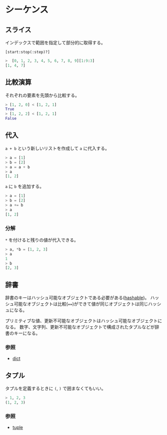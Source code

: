# シーケンス

## スライス

インデックスで範囲を指定して部分的に取得する。

```text
[start:stop(:step)?]
```

```python
>  [0, 1, 2, 3, 4, 5, 6, 7, 8, 9][1:9:3]
[1, 4, 7]
```

## 比較演算

それぞれの要素を先頭から比較する。

```python
> [1, 2, 0] < [1, 2, 1]
True
> [1, 2, 2] < [1, 2, 1]
False
```

## 代入

`a + b` という新しいリストを作成して `a` に代入する。

```python
> a = [1]
> b = [2]
> a = a + b
> a
[1, 2]
```

`a` に `b` を追加する。

```python
> a = [1]
> b = [2]
> a += b
> a
[1, 2]
```

### 分解

`*` を付けると残りの値が代入できる。

```python
> a, *b = [1, 2, 3]
> a
1
> b
[2, 3]
```

## 辞書

辞書のキーはハッシュ可能なオブジェクトである必要がある([hashable](https://docs.python.org/ja/3/glossary.html#term-hashable))。
ハッシュ可能なオブジェクトは比較(`==`)ができて値が同じオブジェクトは同じハッシュになる。

プリミティブな値、更新不可能なオブジェクトはハッシュ可能なオブジェクトになる。
数字、文字列、更新不可能なオブジェクトで構成されたタプルなどが辞書のキーになる。

### 参照

- [dict](https://docs.python.org/ja/3/library/stdtypes.html#mapping-types-dict)

## タプル

タプルを定義するときに `(`, `)` で囲まなくてもいい。

```python
> 1, 2, 3
(1, 2, 3)
```

### 参照

- [tuple](https://docs.python.org/ja/3/library/stdtypes.html#tuples)
